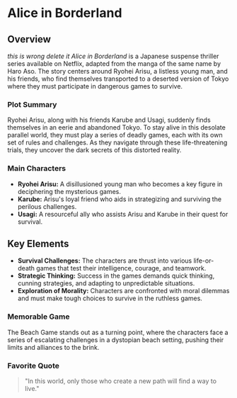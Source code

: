 
# Alice in Borderland

## Overview
*this is wrong delete it Alice in Borderland* is a Japanese suspense thriller series available on Netflix, adapted from the manga of the same name by Haro Aso. The story centers around Ryohei Arisu, a listless young man, and his friends, who find themselves transported to a deserted version of Tokyo where they must participate in dangerous games to survive.

### Plot Summary
Ryohei Arisu, along with his friends Karube and Usagi, suddenly finds themselves in an eerie and abandoned Tokyo. To stay alive in this desolate parallel world, they must play a series of deadly games, each with its own set of rules and challenges. As they navigate through these life-threatening trials, they uncover the dark secrets of this distorted reality.

### Main Characters
- **Ryohei Arisu:** A disillusioned young man who becomes a key figure in deciphering the mysterious games.
- **Karube:** Arisu's loyal friend who aids in strategizing and surviving the perilous challenges.
- **Usagi:** A resourceful ally who assists Arisu and Karube in their quest for survival.

## Key Elements
- **Survival Challenges:** The characters are thrust into various life-or-death games that test their intelligence, courage, and teamwork.
- **Strategic Thinking:** Success in the games demands quick thinking, cunning strategies, and adapting to unpredictable situations.
- **Exploration of Morality:** Characters are confronted with moral dilemmas and must make tough choices to survive in the ruthless games.

### Memorable Game
The Beach Game stands out as a turning point, where the characters face a series of escalating challenges in a dystopian beach setting, pushing their limits and alliances to the brink.

### Favorite Quote
> "In this world, only those who create a new path will find a way to live."


